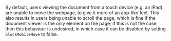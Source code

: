 By default, users viewing the document from a touch device (e.g. an iPad) are
unable to move the webpage, to give it more of an app-like feel. This also
results in users being unable to scroll the page, which is fine if the document
viewer is the only element on the page; if this is not the case, then this
behaviour is undesired, in which case it can be disabled by setting
`blockMobileMove` to false.
